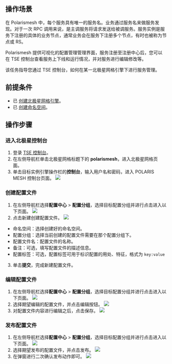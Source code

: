  ## 操作场景

在 Polarismesh 中，每个服务具有唯一的服务名。业务通过服务名来做服务发现。对于一次 RPC 调用来说，是主调服务将请求发送给被调服务。服务实例是服务下注册的具体的业务节点，通常业务会在服务下注册多个节点，有时也被称为节点或 RS。

Polarismesh 提供可视化的配置管理管理界面，服务注册至注册中心后，您可以在 TSE 控制台查看服务上下线和运行情况，并对服务进行编辑修改等。

该任务指导您通过 TSE 控制台，如何在某一北极星网格引擎下进行服务管理。

## 前提条件

- 已 [创建北极星网格引擎](https://cloud.tencent.com/document/product/1364/61430)。
- 已 [创建命名空间](https://cloud.tencent.com/document/product/1364/61426)。

## 操作步骤

### 进入北极星控制台

1. 登录 [TSE 控制台](https://console.cloud.tencent.com/tse)。
2. 在左侧导航栏单击北极星网格标题下的 **polarismesh**，进入北极星网格页面。
3. 单击目标实例引擎操作栏的**控制台**，输入用户名和密码，进入 POLARIS MESH 控制台页面。
   ![](https://qcloudimg.tencent-cloud.cn/raw/2b2e6f7cd376f1dd5ba9c440c0fdf3c6.png)


### 创建配置文件

1. 在左侧导航栏选择**配置中心** > **配置分组**，选择目标配置分组并进行点击进入以下页面。
   ![](https://qcloudimg.tencent-cloud.cn/raw/45779db08868399632541f9a2c816df6.png)
2. 点击新建创建配置文件。
   ![](https://qcloudimg.tencent-cloud.cn/raw/be415ff781307430e39e4afafad415d5.png)
  -  命名空间：选择创建好的命名空间。
  -  配置分组：选择当前创建的配置文件需要在那个配置分组下。
  -  配置文件名：配置文件的名称。
  -  备注：可选，填写配置文件的描述信息。
  -  配置标签：可选，配置标签可用于标识配置的用处、特征，格式为 `key:value`
3. 单击**提交**，完成新建配置文件。

### 编辑配置文件

1. 在左侧导航栏选择**配置中心** > **配置分组**，选择目标配置分组并进行点击进入以下页面。
   ![](https://qcloudimg.tencent-cloud.cn/raw/45779db08868399632541f9a2c816df6.png)
2. 选择期望编辑的配置文件，并点击编辑按钮。
   ![](https://qcloudimg.tencent-cloud.cn/raw/1fb17227d85d2076767e71ce4be800c5.png)
3. 对配置文件内容进行编辑之后，点击保存。
   ![](https://qcloudimg.tencent-cloud.cn/raw/2958ab0707c7f7caec67f87224dcd2de.png)

### 发布配置文件

1. 在左侧导航栏选择**配置中心** > **配置分组**，选择目标配置分组并进行点击进入以下页面。
   ![](https://qcloudimg.tencent-cloud.cn/raw/45779db08868399632541f9a2c816df6.png)
2. 选择期望发布的配置文件，并点击发布。
   ![](https://qcloudimg.tencent-cloud.cn/raw/3e25042355e3108aa9244fee79c5483b.png)
3. 在弹窗进行二次确认发布动作即可。
   ![](https://qcloudimg.tencent-cloud.cn/raw/c9fd71075e84451864130c7819033924.png)
